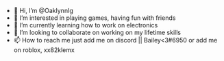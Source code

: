 - 👋 Hi, I’m @OaklynnIg
- 👀 I’m interested in playing games, having fun with friends
- 🌱 I’m currently learning how to work on electronics 
- 💞️ I’m looking to collaborate on working on my lifetime skills
- 📫 How to reach me just add me on discord || Bailey<3#6950 or add me on roblox, xx82klemx
<!---
OaklynnIg/OaklynnIg is a ✨ special ✨ repository because its `README.md` (this file) appears on your GitHub profile.
You can click the Preview link to take a look at your changes.
--->
